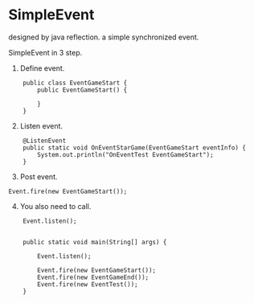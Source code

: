 # SimpleEvent
designed by java reflection.  a simple synchronized event.


SimpleEvent in 3 step.

1. Define event.
    
```
	public class EventGameStart {
		public EventGameStart() {
				
		}
	}
```

2. Listen event.
	
```
	@ListenEvent
	public static void OnEventStarGame(EventGameStart eventInfo) {
		System.out.println("OnEventTest EventGameStart");
	}
```    

3. Post event.

```
Event.fire(new EventGameStart());
```

4. You also need to call.

```
	Event.listen();


	public static void main(String[] args) {
		
		Event.listen();

		Event.fire(new EventGameStart());
		Event.fire(new EventGameEnd());
		Event.fire(new EventTest());
	}
```